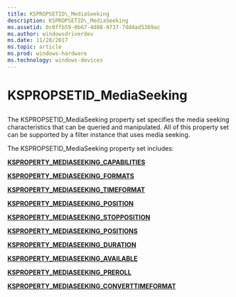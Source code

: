 ```yaml
---
title: KSPROPSETID\_MediaSeeking
description: KSPROPSETID\_MediaSeeking
ms.assetid: 0c0ffb59-0b67-4d88-9737-7dd4ad5369ac
ms.author: windowsdriverdev
ms.date: 11/28/2017
ms.topic: article
ms.prod: windows-hardware
ms.technology: windows-devices
---
```


# KSPROPSETID\_MediaSeeking


## <span id="ddk_kspropsetid_mediaseeking_ks"></span><span id="DDK_KSPROPSETID_MEDIASEEKING_KS"></span>


The KSPROPSETID\_MediaSeeking property set specifies the media seeking characteristics that can be queried and manipulated. All of this property set can be supported by a filter instance that uses media seeking.

The KSPROPSETID\_MediaSeeking property set includes:

[**KSPROPERTY\_MEDIASEEKING\_CAPABILITIES**](ksproperty-mediaseeking-capabilities.md)

[**KSPROPERTY\_MEDIASEEKING\_FORMATS**](ksproperty-mediaseeking-formats.md)

[**KSPROPERTY\_MEDIASEEKING\_TIMEFORMAT**](ksproperty-mediaseeking-timeformat.md)

[**KSPROPERTY\_MEDIASEEKING\_POSITION**](ksproperty-mediaseeking-position.md)

[**KSPROPERTY\_MEDIASEEKING\_STOPPOSITION**](ksproperty-mediaseeking-stopposition.md)

[**KSPROPERTY\_MEDIASEEKING\_POSITIONS**](ksproperty-mediaseeking-positions.md)

[**KSPROPERTY\_MEDIASEEKING\_DURATION**](ksproperty-mediaseeking-duration.md)

[**KSPROPERTY\_MEDIASEEKING\_AVAILABLE**](ksproperty-mediaseeking-available.md)

[**KSPROPERTY\_MEDIASEEKING\_PREROLL**](ksproperty-mediaseeking-preroll.md)

[**KSPROPERTY\_MEDIASEEKING\_CONVERTTIMEFORMAT**](ksproperty-mediaseeking-converttimeformat.md)

 

 





